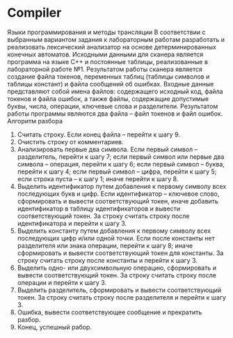 # Compiler
Языки программирования и методы трансляции
  В соответствии с выбранным вариантом задания к лабораторным работам разработать и реализовать лексический анализатор на основе детерминированных конечных автоматов. Исходными данными для сканера является программа на языке С++ и постоянные таблицы, реализованные в лабораторной работе №1. Результатом работы сканера является создание файла токенов, переменных таблиц (таблицы символов и таблицы констант) и файла сообщений об ошибках.
  Входные данные представляют собой имена файлов: содержащего исходный код, файла токенов и файла ошибок, а также файлы, содержащие допустимые буквы, числа, операции, ключевые слова и разделители. Результатом работы программы являются два файла – файл токенов и файл ошибок.
  Алгоритм разбора
1. Считать строку. Если конец файла – перейти к шагу 9.
2. Очистить строку от комментариев.
3. Анализировать первые два символа. Если первый символ – разделитель, перейти к шагу 7; если первый символ или первые два символа – операция, перейти к шагу 6; если первый символ – буква, перейти к шагу 4; если первый символ – цифра, перейти к шагу 5; если строка пуста – к шагу 1; иначе перейти к шагу 8.
4. Выделить идентификатор путем добавления к первому символу всех последующих букв и цифр. Если идентификатор – ключевое слово, сформировать и вывести соответствующий токен, иначе добавить идентификатор в таблицу идентификаторов и вывести соответствующий токен. За строку считать строку после идентификатора и перейти к шагу 3.
5. Выделить константу путем добавления к первому символу всех последующих цифр и/или одной точки. Если после константы нет разделителя или знака операции, перейти к шагу 8; иначе сформировать и вывести соответствующий токен для константы. За строку считать строку после константы и перейти к шагу 3.
6. Выделить одно- или двухсимвольную операцию, сформировать и вывести соответствующий токен. За строку считать строку после операции и перейти к шагу 3.
7. Выделить разделитель, сформировать и вывести соответствующий токен. За строку считать строку после разделителя и перейти к шагу 3.
8. Ошибка, вывести соответствующее сообщение и прекратить разбор.
9. Конец, успешный рабор.
